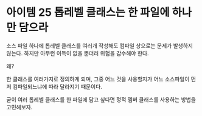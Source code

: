 # 아이템 25 톱레벨 클래스는 한 파일에 하나만 담으라

소스 파일 하나에 톱레벨 클래스를 여러개 작성해도 컴파일 상으로는 문제가 발생하지 않는다. 하지만 아무런 이득이 없을 뿐더러 위험을 감수해야 한다. 

왜?

한 클래스를 여러가지로 정의하게 되며, 그중 어느 것을 사용할지가 어느 소스파일이 먼저 컴파일되느냐에 따라 달라지기 때문이다. 

굳이 여러 톱레벨 클래스를 한 파일에 담고 싶다면 정적 멤버 클래스를 사용하는 방법을 고민해보자.
